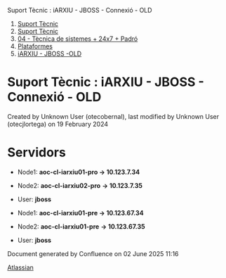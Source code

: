 Suport Tècnic : iARXIU - JBOSS - Connexió - OLD  

1.  [Suport Tècnic](index.md)
2.  [Suport Tècnic](13893782.md)
3.  [04 - Tècnica de sistemes + 24x7 + Padró](26313202.md)
4.  [Plataformes](Plataformes_41520520.md)
5.  [iARXIU - JBOSS -OLD](iARXIU---JBOSS--OLD_41520752.md)

Suport Tècnic : iARXIU - JBOSS - Connexió - OLD
===============================================

Created by Unknown User (otecobernal), last modified by Unknown User (otecjlortega) on 19 February 2024

Servidors 
==========

*   Node1: **aoc-cl-iarxiu01-pro → 10.123.7.34**
    
*   Node2: **aoc-cl-iarxiu02-pro** **→ 10.123.7.35**
*   User: **jboss**

*   Node1: **aoc-cl-iarxiu01-pre → 10.123.67.34**
    
*   Node2: **aoc-cl-iarxiu01-pre** **→ 10.123.67.35**
*   User: **jboss**

Document generated by Confluence on 02 June 2025 11:16

[Atlassian](http://www.atlassian.com/)